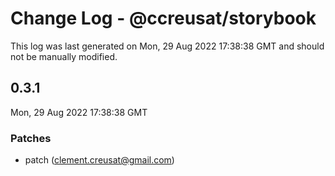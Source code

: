 # Change Log - @ccreusat/storybook

This log was last generated on Mon, 29 Aug 2022 17:38:38 GMT and should not be manually modified.

<!-- Start content -->

## 0.3.1

Mon, 29 Aug 2022 17:38:38 GMT

### Patches

- patch (clement.creusat@gmail.com)

